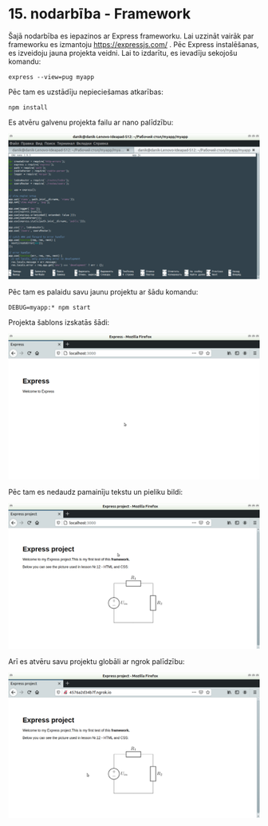 # 15. nodarbība - Framework

Šajā nodarbība es iepazinos ar Express frameworku. Lai uzzināt vairāk par frameworku es izmantoju https://expressjs.com/ .
Pēc Express instalēšanas, es izveidoju jauna projekta veidni. Lai to izdarītu, es ievadīju sekojošu komandu:

	express --view=pug myapp

Pēc tam es uzstādīju nepieciešamas atkarības:

	npm install

Es atvēru galvenu projekta failu ar nano palīdzību:

![Nano logs](https://github.com/daniil172101/RTR108/blob/master/darbi/P15_frameworks/framework_1.png)

Pēc tam es palaidu savu jaunu projektu ar šādu komandu:

	DEBUG=myapp:* npm start

Projekta šablons izskatās šādi:

![Projekta šablons](https://github.com/daniil172101/RTR108/blob/master/darbi/P15_frameworks/framework_2.png)

Pēc tam es nedaudz pamainīju tekstu un pieliku bildi:

![Modificēts projekts](https://github.com/daniil172101/RTR108/blob/master/darbi/P15_frameworks/framework_3.png)

Arī es atvēru savu projektu globāli ar ngrok palīdzību:

![Projekta pieejamība globāli](https://github.com/daniil172101/RTR108/blob/master/darbi/P15_frameworks/framework_4.png)
